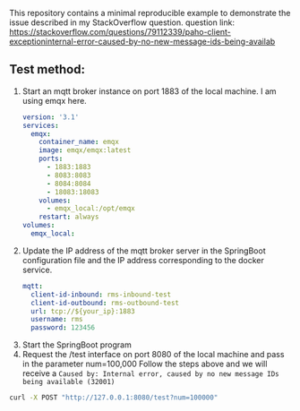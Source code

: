 This repository contains a minimal reproducible example to demonstrate the issue described in my StackOverflow question.
question link: https://stackoverflow.com/questions/79112339/paho-client-exceptioninternal-error-caused-by-no-new-message-ids-being-availab

## Test method:
1. Start an mqtt broker instance on port 1883 of the local machine. I am using emqx here.
    ```yaml
    version: '3.1'
    services:
      emqx:
        container_name: emqx
        image: emqx/emqx:latest
        ports:
          - 1883:1883
          - 8083:8083
          - 8084:8084
          - 18083:18083
        volumes:
          - emqx_local:/opt/emqx
        restart: always
    volumes:
      emqx_local:
     ```
2. Update the IP address of the mqtt broker server in the SpringBoot configuration file and the IP address corresponding to the docker service.
    ```yaml
    mqtt:
      client-id-inbound: rms-inbound-test
      client-id-outbound: rms-outbound-test
      url: tcp://${your_ip}:1883
      username: rms
      password: 123456
    ```
3. Start the SpringBoot program
4. Request the /test interface on port 8080 of the local machine and pass in the parameter num=100,000
Follow the steps above and we will receive a `Caused by: Internal error, caused by no new message IDs being available (32001)`
```bash
curl -X POST "http://127.0.0.1:8080/test?num=100000"

```
